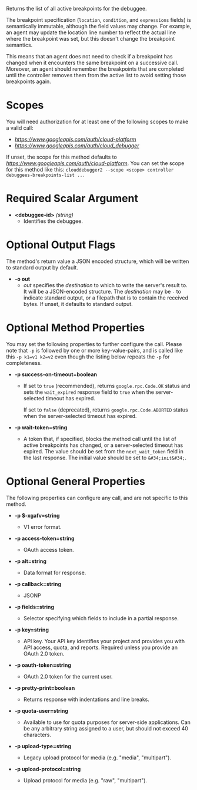 Returns the list of all active breakpoints for the debuggee.

The breakpoint specification (`location`, `condition`, and `expressions`
fields) is semantically immutable, although the field values may
change. For example, an agent may update the location line number
to reflect the actual line where the breakpoint was set, but this
doesn&#39;t change the breakpoint semantics.

This means that an agent does not need to check if a breakpoint has changed
when it encounters the same breakpoint on a successive call.
Moreover, an agent should remember the breakpoints that are completed
until the controller removes them from the active list to avoid
setting those breakpoints again.
# Scopes

You will need authorization for at least one of the following scopes to make a valid call:

* *https://www.googleapis.com/auth/cloud-platform*
* *https://www.googleapis.com/auth/cloud_debugger*

If unset, the scope for this method defaults to *https://www.googleapis.com/auth/cloud-platform*.
You can set the scope for this method like this: `clouddebugger2 --scope <scope> controller debuggees-breakpoints-list ...`
# Required Scalar Argument
* **&lt;debuggee-id&gt;** *(string)*
    - Identifies the debuggee.

# Optional Output Flags

The method's return value a JSON encoded structure, which will be written to standard output by default.

* **-o out**
    - *out* specifies the *destination* to which to write the server's result to.
      It will be a JSON-encoded structure.
      The *destination* may be `-` to indicate standard output, or a filepath that is to contain the received bytes.
      If unset, it defaults to standard output.
# Optional Method Properties

You may set the following properties to further configure the call. Please note that `-p` is followed by one 
or more key-value-pairs, and is called like this `-p k1=v1 k2=v2` even though the listing below repeats the
`-p` for completeness.

* **-p success-on-timeout=boolean**
    - If set to `true` (recommended), returns `google.rpc.Code.OK` status and
        sets the `wait_expired` response field to `true` when the server-selected
        timeout has expired.
        
        If set to `false` (deprecated), returns `google.rpc.Code.ABORTED` status
        when the server-selected timeout has expired.

* **-p wait-token=string**
    - A token that, if specified, blocks the method call until the list
        of active breakpoints has changed, or a server-selected timeout has
        expired. The value should be set from the `next_wait_token` field in
        the last response. The initial value should be set to `&#34;init&#34;`.

# Optional General Properties

The following properties can configure any call, and are not specific to this method.

* **-p $-xgafv=string**
    - V1 error format.

* **-p access-token=string**
    - OAuth access token.

* **-p alt=string**
    - Data format for response.

* **-p callback=string**
    - JSONP

* **-p fields=string**
    - Selector specifying which fields to include in a partial response.

* **-p key=string**
    - API key. Your API key identifies your project and provides you with API access, quota, and reports. Required unless you provide an OAuth 2.0 token.

* **-p oauth-token=string**
    - OAuth 2.0 token for the current user.

* **-p pretty-print=boolean**
    - Returns response with indentations and line breaks.

* **-p quota-user=string**
    - Available to use for quota purposes for server-side applications. Can be any arbitrary string assigned to a user, but should not exceed 40 characters.

* **-p upload-type=string**
    - Legacy upload protocol for media (e.g. &#34;media&#34;, &#34;multipart&#34;).

* **-p upload-protocol=string**
    - Upload protocol for media (e.g. &#34;raw&#34;, &#34;multipart&#34;).
